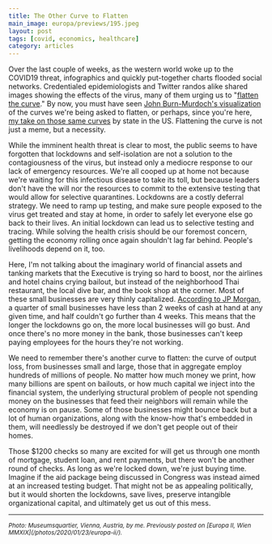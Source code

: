```yaml
---
title: The Other Curve to Flatten
main_image: europa/previews/195.jpeg
layout: post
tags: [covid, economics, healthcare]
category: articles
---
```


Over the last couple of weeks, as the western world woke up to the COVID19 threat, infographics and quickly put-together charts flooded social networks. Credentialed epidemiologists and Twitter randos alike shared images showing the effects of the virus, many of them urging us to "[flatten the curve](https://www.nytimes.com/2020/03/11/science/coronavirus-curve-mitigation-infection.html)." By now, you must have seen [John Burn-Murdoch's visualization](https://www.ft.com/coronavirus-latest) of the curves we're being asked to flatten, or perhaps, since you're here, [my take on those same curves](/articles/2020/03/25/covid/) by state in the US. Flattening the curve is not just a meme, but a necessity. 

While the imminent health threat is clear to most, the public seems to have forgotten that lockdowns and self-isolation are not a solution to the contagiousness of the virus, but instead only a mediocre response to our lack of emergency resources. We're all cooped up at home not because we're waiting for this infectious disease to take its toll, but because leaders don't have the will nor the resources to commit to the extensive testing that would allow for selective quarantines. Lockdowns are a costly deferral strategy. We need to ramp up testing, and make sure people exposed to the virus get treated and stay at home, in order to safely let everyone else go back to their lives. An initial lockdown can lead us to selective testing and tracing. While solving the health crisis should be our foremost concern, getting the economy rolling once again shouldn't lag far behind. People's livelihoods depend on it, too. 

Here, I'm not talking about the imaginary world of financial assets and tanking markets that the Executive is trying so hard to boost, nor the airlines and hotel chains crying bailout, but instead of the neighborhood Thai restaurant, the local dive bar, and the book shop at the corner. Most of these small businesses are very thinly capitalized. [According to JP Morgan](https://www.jpmorganchase.com/corporate/institute/document/jpmc-institute-small-business-report.pdf), a quarter of small businesses have less than 2 weeks of cash at hand at any given time, and half couldn't go further than 4 weeks. This means that the longer the lockdowns go on, the more local businesses will go bust. And once there's no more money in the bank, those businesses can't keep paying employees for the hours they're not working.

We need to remember there's another curve to flatten: the curve of output loss, from businesses small and large, those that in aggregate employ hundreds of millions of people. No matter how much money we print, how many billions are spent on bailouts, or how much capital we inject into the financial system, the underlying structural problem of people not spending money on the businesses that feed their neighbors will remain while the economy is on pause. Some of those businesses might bounce back but a lot of human organizations, along with the know-how that's embedded in them, will needlessly be destroyed if we don't get people out of their homes. 

Those $1200 checks so many are excited for will get us through one month of mortgage, student loan, and rent payments, but there won't be another round of checks. As long as we're locked down, we're just buying time. Imagine if the aid package being discussed in Congress was instead aimed at an increased testing budget. That might not be as appealing politically, but it would shorten the lockdowns, save lives, preserve intangible organizational capital, and ultimately get us out of this mess. 

<hr>
<small><em>Photo: Museumsquartier, Vienna, Austria, by me. Previously posted on [Europa II, Wien MMXIX](/photos/2020/01/23/europa-ii/).</em></small>
